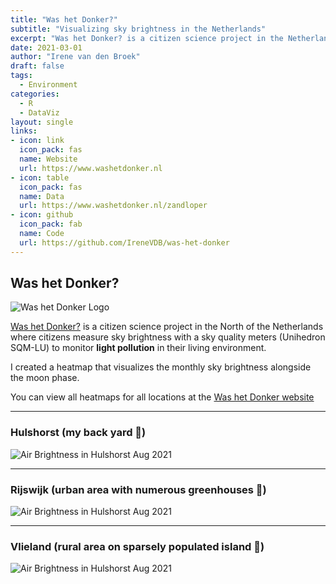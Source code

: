 ```yaml
---
title: "Was het Donker?"
subtitle: "Visualizing sky brightness in the Netherlands"
excerpt: "Was het Donker? is a citizen science project in the Netherlands to monitor **light pollution**. I created a heatmap that visualizes the monthly sky brightness alongside the moon phase." 
date: 2021-03-01
author: "Irene van den Broek"
draft: false
tags:
  - Environment
categories:
  - R
  - DataViz
layout: single
links:
- icon: link
  icon_pack: fas
  name: Website
  url: https://www.washetdonker.nl
- icon: table
  icon_pack: fas
  name: Data
  url: https://www.washetdonker.nl/zandloper
- icon: github
  icon_pack: fab
  name: Code
  url: https://github.com/IreneVDB/was-het-donker
---
```


## Was het Donker?

![Was het Donker Logo](https://www.washetdonker.nl/station/groot.jpg)

[Was het Donker?](https://www.washetdonker.nl) is a citizen science project in the North of the Netherlands where citizens measure sky brightness with a sky quality meters (Unihedron SQM-LU) to monitor **light pollution** in their living environment. <p>
I created a heatmap that visualizes the monthly sky brightness alongside the moon phase.

You can view all heatmaps for all locations at the [Was het Donker website](https://www.washetdonker.nl/zandloper)

---

### Hulshorst (my back yard :house_with_garden:)

![Air Brightness in Hulshorst Aug 2021](https://www.washetdonker.nl/zandloper/Hulshorst/2021/Hulshorst_2021_08.png)

---

### Rijswijk (urban area with numerous greenhouses :night_with_stars:)

![Air Brightness in Hulshorst Aug 2021](https://www.washetdonker.nl/zandloper/Rijswijk/2021/Rijswijk_2021_08.png)

---

### Vlieland (rural area on sparsely populated island :milky_way:)

![Air Brightness in Hulshorst Aug 2021](https://www.washetdonker.nl/zandloper/Vlieland-Oost/2021/Vlieland-Oost_2021_08.png)

